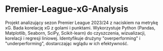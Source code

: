 # Premier-League-xG-Analysis
Projekt analizujący sezon Premier League 2023/24 z naciskiem na metrykę xG. Bada korelację xG z golami i punktami. Wykorzystuje Python (Pandas, Matplotlib, Seaborn, SciPy, Scikit-learn) do czyszczenia, wizualizacji, korelacji i regresji liniowej. Identyfikuje drużyny "overperforming" i "underperforming", dostarczając wglądu w ich efektywność.
